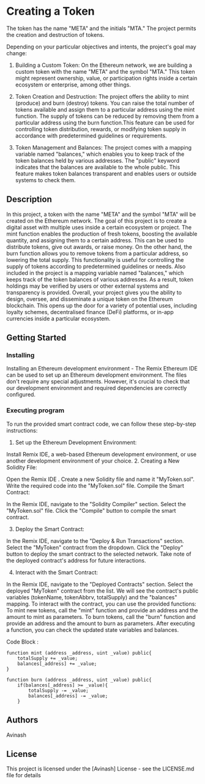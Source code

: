 # Creating a Token 
The token has the name "META" and the initials "MTA." The project permits the creation and destruction of tokens.

Depending on your particular objectives and intents, the project's goal may change:
1. Building a Custom Token: On the Ethereum network, we are building a custom token with the name "META" and the symbol "MTA." This token might represent ownership, value, or participation rights inside a certain ecosystem or enterprise, among other things.
   
2. Token Creation and Destruction: The project offers the ability to mint (produce) and burn (destroy) tokens. You can raise the total number of tokens available and assign them to a particular address using the mint function. The supply of tokens can be reduced by removing them from a particular address using the burn function.This feature can be used for controlling token distribution, rewards, or modifying token supply in accordance with predetermined guidelines or requirements.

3. Token Management and Balances: The project comes with a mapping variable named "balances," which enables you to keep track of the token balances held by various addresses. The "public" keyword indicates that the balances are available to the whole public. This feature makes token balances transparent and enables users or outside systems to check them.

   
## Description

In this project, a token with the name "META" and the symbol "MTA" will be created on the Ethereum network. The goal of this project is to create a digital asset with multiple uses inside a certain ecosystem or project. The mint function enables the production of fresh tokens, boosting the available quantity, and assigning them to a certain address. This can be used to distribute tokens, give out awards, or raise money. On the other hand, the burn function allows you to remove tokens from a particular address, so lowering the total supply. This functionality is useful for controlling the supply of tokens according to predetermined guidelines or needs. Also included in the project is a mapping variable named "balances," which keeps track of the token balances of various addresses. As a result, token holdings may be verified by users or other external systems and transparency is provided. Overall, your project gives you the ability to design, oversee, and disseminate a unique token on the Ethereum blockchain. This opens up the door for a variety of potential uses, including loyalty schemes, decentralised finance (DeFi) platforms, or in-app currencies inside a particular ecosystem.

## Getting Started

### Installing

Installing an Ethereum development environment - The Remix Ethereum IDE can be used to set up an Ethereum development environment.
The files don't require any special adjustments. However, it's crucial to check that our development environment and required dependencies are correctly configured.


### Executing program

To run the provided smart contract code, we can follow these step-by-step instructions:

1. Set up the Ethereum Development Environment:

Install Remix IDE, a web-based Ethereum development environment, or use another development environment of your choice.
2. Creating  a New Solidity File:

Open the Remix IDE .
Create a new Solidity file and name it "MyToken.sol".
Write the required code into the "MyToken.sol" file.
Compile the Smart Contract:

In the Remix IDE, navigate to the "Solidity Compiler" section.
Select the "MyToken.sol" file.
Click the "Compile" button to compile the smart contract.

3. Deploy the Smart Contract:

In the Remix IDE, navigate to the "Deploy & Run Transactions" section.
Select the "MyToken" contract from the dropdown.
Click the "Deploy" button to deploy the smart contract to the selected network.
Take note of the deployed contract's address for future interactions.

4. Interact with the Smart Contract:

In the Remix IDE, navigate to the "Deployed Contracts" section.
Select the deployed "MyToken" contract from the list.
We will see the contract's public variables (tokenName, tokenAbbrv, totalSupply) and the "balances" mapping.
To interact with the contract, you can use the provided functions:
To mint new tokens, call the "mint" function and provide an address and the amount to mint as parameters.
To burn tokens, call the "burn" function and provide an address and the amount to burn as parameters.
After executing a function, you can check the updated state variables and balances.

Code Block :
```
function mint (address _address, uint _value) public{
    totalSupply += _value;
    balances[_address] += _value;
}
```
```
function burn (address _address, uint _value) public{
    if(balances[_address] >= _value){
        totalSupply -= _value;
        balances[_address] -= _value;
    }
```



## Authors
Avinash


## License

This project is licensed under the [Avinash] License - see the LICENSE.md file for details

